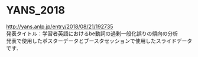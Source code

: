 # YANS_2018
http://yans.anlp.jp/entry/2018/08/21/192735  
発表タイトル：学習者英語におけるbe動詞の過剰一般化誤りの傾向の分析  
発表で使用したポスターデータとブースタセッションで使用したスライドデータです.
